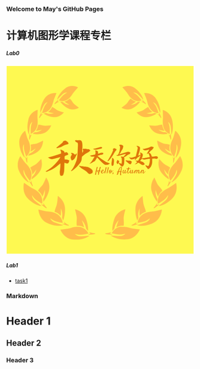 ### Welcome to May's GitHub Pages


# 计算机图形学课程专栏
<h5>Lab0</h5>
  <img src="https://github.com/May19990823/May19990823.github.io/blob/master/p201812213502036.png">


<h5>Lab1</h5>
<ul>
  <li><a href="https://github.com/May19990823/May19990823.github.io/blob/master/%E5%AE%9E%E9%AA%8C%E4%B8%80/demos(%E7%BB%93%E6%9E%9C%E5%B1%95%E7%A4%BA)/lab1-task1.html">task1</a>
    </li>
 </ul>

### Markdown



# Header 1
## Header 2
### Header 3

